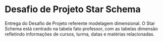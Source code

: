 # Desafio de Projeto Star Schema
Entrega do Desafio de Projeto referente modelagem dimensional.
O Star Schema está centrado na tabela fato professor, com as tabelas dimensão refletindo informações de cursos, turma, datas e matérias relacionadas.
